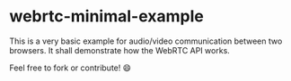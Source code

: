 # webrtc-minimal-example

This is a very basic example for audio/video communication between two browsers.
It shall demonstrate how the WebRTC API works.

Feel free to fork or contribute! :smile:
